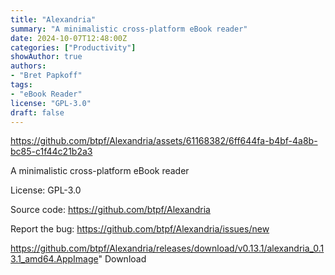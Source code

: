 ```yaml
---
title: "Alexandria"
summary: "A minimalistic cross-platform eBook reader"
date: 2024-10-07T12:48:00Z
categories: ["Productivity"]
showAuthor: true
authors:
- "Bret Papkoff"
tags: 
- "eBook Reader"
license: "GPL-3.0"
draft: false
---
```


https://github.com/btpf/Alexandria/assets/61168382/6ff644fa-b4bf-4a8b-bc85-c1f44c21b2a3

A minimalistic cross-platform eBook reader

License: GPL-3.0

Source code: <https://github.com/btpf/Alexandria>

Report the bug: <https://github.com/btpf/Alexandria/issues/new>  

https://github.com/btpf/Alexandria/releases/download/v0.13.1/alexandria_0.13.1_amd64.AppImage" 
Download
